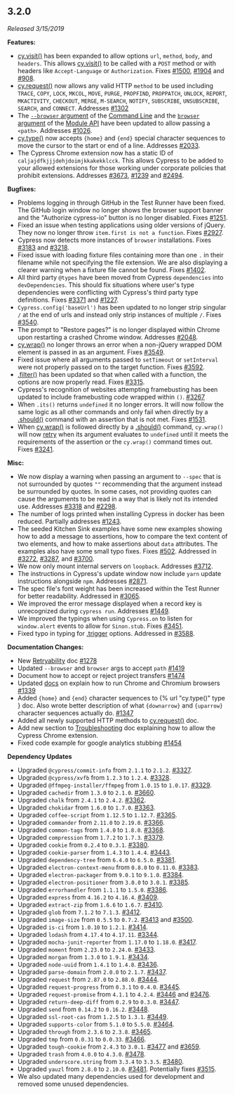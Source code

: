 ## 3.2.0

*Released 3/15/2019*

**Features:**

- [cy.visit()](/api/commands/visit) has been expanded to allow options `url`, `method`, `body`, and `headers`. This allows [cy.visit()](/api/commands/visit) to be called with a `POST` method or with headers like `Accept-Language` or `Authorization`. Fixes [#1500](https://github.com/cypress-io/cypress/issues/1500), [#1904](https://github.com/cypress-io/cypress/issues/1904) and [#908](https://github.com/cypress-io/cypress/issues/908).
- [cy.request()](/api/commands/request) now allows any valid HTTP `method` to be used including `TRACE`, `COPY`, `LOCK`, `MKCOL`, `MOVE`, `PURGE`, `PROPFIND`, `PROPPATCH`, `UNLOCK`, `REPORT`, `MKACTIVITY`, `CHECKOUT`, `MERGE`, `M-SEARCH`, `NOTIFY`, `SUBSCRIBE`, `UNSUBSCRIBE`, `SEARCH`, and `CONNECT`. Addresses [#1302](https://github.com/cypress-io/cypress/issues/1302)
- The [`--browser` argument](/guides/guides/command-line#cypress-run-browser-lt-browser-name-or-path-gt) of the [Command Line](/guides/guides/command-line) and the [`browser` argument](/guides/guides/module-api#cypress-run) of the [Module API](/guides/guides/module-api) have been updated to allow passing a `<path>`. Addresses [#1026](https://github.com/cypress-io/cypress/issues/1026).
- [cy.type()](/api/commands/type) now accepts `{home}` and `{end}` special character sequences to move the cursor to the start or end of a line. Addresses [#2033](https://github.com/cypress-io/cypress/issues/2033).
- The Cypress Chrome extension now has a static ID of `caljajdfkjjjdehjdoimjkkakekklcck`. This allows Cypress to be added to your allowed extensions for those working under corporate policies that prohibit extensions. Addresses [#3673](https://github.com/cypress-io/cypress/issues/3673), [#1239](https://github.com/cypress-io/cypress/issues/1239) and [#2494](https://github.com/cypress-io/cypress/issues/2494).

**Bugfixes:**

- Problems logging in through GitHub in the Test Runner have been fixed. The GitHub login window no longer shows the browser support banner and the "Authorize cypress-io" button is no longer disabled. Fixes [#1251](https://github.com/cypress-io/cypress/issues/1251).
- Fixed an issue when testing applications using older versions of jQuery. They now no longer throw `item.first is not a function`. Fixes [#2927](https://github.com/cypress-io/cypress/issues/2927).
- Cypress now detects more instances of `browser` installations. Fixes [#3183](https://github.com/cypress-io/cypress/issues/3183) and [#3218](https://github.com/cypress-io/cypress/issues/3218).
- Fixed issue with loading fixture files containing more than one `.` in their filename while not specifying the file extension. We are also displaying a clearer warning when a fixture file cannot be found. Fixes [#1402](https://github.com/cypress-io/cypress/issues/1402).
- All third party `@types` have been moved from Cypress `dependencies` into `devDependencies`. This should fix situations where user's type dependencies were conflicting with Cypress's third party type definitions. Fixes [#3371](https://github.com/cypress-io/cypress/issues/3371) and [#1227](https://github.com/cypress-io/cypress/issues/1227).
- `Cypress.config('baseUrl')` has been updated to no longer strip singular `/` at the end of urls and instead only strip instances of multiple `/`. Fixes [#3540](https://github.com/cypress-io/cypress/issues/3540).
- The prompt to "Restore pages?" is no longer displayed within Chrome upon restarting a crashed Chrome window. Addresses [#2048](https://github.com/cypress-io/cypress/issues/2048).
- [cy.wrap()](/api/commands/wrap) no longer throws an error when a non-jQuery wrapped DOM element is passed in as an argument. Fixes [#3549](https://github.com/cypress-io/cypress/issues/3549).
- Fixed issue where all arguments passed to `setTimeout` or `setInterval` were not properly passed on to the target function. Fixes [#3592](https://github.com/cypress-io/cypress/issues/3592).
- [.filter()](/api/commands/filter) has been updated so that when called with a function, the options are now properly read. Fixes [#3315](https://github.com/cypress-io/cypress/issues/3315).
- Cypress's recognition of websites attempting framebusting has been updated to include framebusting code wrapped within `()`. [#3267](https://github.com/cypress-io/cypress/issues/3267)
- When `.its()` returns `undefined` it no longer errors. It will now follow the same logic as all other commands and only fail when directly by a [.should()](/api/commands/should) command with an assertion that is not met. Fixes [#1531](https://github.com/cypress-io/cypress/issues/1531).
- When [cy.wrap()](/api/commands/wrap) is followed directly by a [.should()](/api/commands/should) command, `cy.wrap()` will now [retry](/guides/core-concepts/retry-ability) when its argument evaluates to `undefined` until it meets the requirements of the assertion or the `cy.wrap()` command times out. Fixes [#3241](https://github.com/cypress-io/cypress/issues/3241).

**Misc:**

- We now display a warning when passing an argument to `--spec` that is not surrounded by quotes `""` recommending that the argument instead be surrounded by quotes. In some cases, not providing quotes can cause the arguments to be read in a way that is likely not its intended use. Addresses [#3318](https://github.com/cypress-io/cypress/issues/3318) and [#2298](https://github.com/cypress-io/cypress/issues/2298).
- The number of logs printed when installing Cypress in docker has been reduced. Partially addresses [#1243](https://github.com/cypress-io/cypress/issues/1243).
- The seeded Kitchen Sink examples have some new examples showing how to add a message to assertions, how to compare the text content of two elements, and how to make assertions about `data` attributes. The examples also have some small typo fixes. Fixes [#502](https://github.com/cypress-io/cypress/issues/502). Addressed in [#3272](https://github.com/cypress-io/cypress/pull/3272), [#3287](https://github.com/cypress-io/cypress/pull/3287), and [#3700](https://github.com/cypress-io/cypress/pull/3700).
- We now only mount internal servers on `loopback`. Addresses [#3712](https://github.com/cypress-io/cypress/issues/3712).
- The instructions in Cypress's update window now include `yarn` update instructions alongside `npm`. Addresses [#2871](https://github.com/cypress-io/cypress/issues/2871).
- The spec file's font weight has been increased within the Test Runner for better readability. Addressed in [#3065](https://github.com/cypress-io/cypress/issues/3065).
- We improved the error message displayed when a record key is unrecognized during `cypress run`. Addresses [#1449](https://github.com/cypress-io/cypress/issues/1449).
- We improved the typings when using `Cypress.on` to listen for `window.alert` events to allow for `Sinon.stub`. Fixes [#3451](https://github.com/cypress-io/cypress/issues/3451).
- Fixed typo in typing for [.trigger](/api/commands/trigger) options. Addressed in [#3588](https://github.com/cypress-io/cypress/pull/3588).

**Documentation Changes:**

- New [Retryability](/guides/core-concepts/retry-ability) doc [#1278](https://github.com/cypress-io/cypress-documentation/issues/1278)
- Updated `--browser` and `browser` args to accept `path` [#1419](https://github.com/cypress-io/cypress-documentation/issues/1419)
- Document how to accept or reject project transfers [#1474](https://github.com/cypress-io/cypress-documentation/issues/1474)
- Updated [docs](/guides/guides/launching-browsers) on explain how to run Chrome and Chromium browsers [#1339](https://github.com/cypress-io/cypress-documentation/issues/1339)
- Added `{home}` and `{end}` character sequences to {% url "cy.type()" type } doc. Also wrote better description of what `{downarrow}` and `{uparrow}` character sequences actually do. [#1347](https://github.com/cypress-io/cypress-documentation/pull/1347)
- Added all newly supported HTTP methods to [cy.request()](/api/commands/request) doc.
- Add new section to [Troubleshooting](/guides/references/troubleshooting#Allow-the-Cypress-Chrome-extension) doc explaining how to allow the Cypress Chrome extension.
- Fixed code example for google analytics stubbing [#1454](https://github.com/cypress-io/cypress-documentation/issues/1454)

**Dependency Updates**

- Upgraded `@cypress/commit-info` from `2.1.1` to `2.1.2`. [#3327](https://github.com/cypress-io/cypress/pull/3327).
- Upgraded `@cypress/xvfb` from `1.2.3` to `1.2.4`. [#3328](https://github.com/cypress-io/cypress/pull/3328).
- Upgraded `@ffmpeg-installer/ffmpeg` from `1.0.15` to `1.0.17`. [#3329](https://github.com/cypress-io/cypress/pull/3329).
- Upgraded `cachedir` from `1.3.0` to `2.1.0`. [#3660](https://github.com/cypress-io/cypress/pull/3660).
- Upgraded `chalk` from `2.4.1` to `2.4.2`. [#3362](https://github.com/cypress-io/cypress/pull/3362).
- Upgraded `chokidar` from `1.6.0` to `1.7.0`. [#3363](https://github.com/cypress-io/cypress/pull/3363).
- Upgraded `coffee-script` from `1.12.5` to `1.12.7`. [#3365](https://github.com/cypress-io/cypress/pull/3365).
- Upgraded `commander` from `2.11.0` to `2.19.0`. [#3366](https://github.com/cypress-io/cypress/pull/3366).
- Upgraded `common-tags` from `1.4.0` to `1.8.0`. [#3368](https://github.com/cypress-io/cypress/pull/3368).
- Upgraded `compression` from `1.7.2` to `1.7.3`. [#3379](https://github.com/cypress-io/cypress/pull/3379).
- Upgraded `cookie` from `0.2.4` to `0.3.1`. [#3380](https://github.com/cypress-io/cypress/pull/3380).
- Upgraded `cookie-parser` from `1.4.3` to `1.4.4`. [#3443](https://github.com/cypress-io/cypress/pull/3443).
- Upgraded `dependency-tree` from `6.4.0` to `6.5.0`. [#3381](https://github.com/cypress-io/cypress/pull/3381).
- Upgraded `electron-context-menu` from `0.8.0` to `0.11.0`. [#3383](https://github.com/cypress-io/cypress/pull/3383).
- Upgraded `electron-packager` from `9.0.1` to `9.1.0`. [#3384](https://github.com/cypress-io/cypress/pull/3384).
- Upgraded `electron-positioner` from `3.0.0` to `3.0.1`. [#3385](https://github.com/cypress-io/cypress/pull/3385).
- Upgraded `errorhandler` from `1.1.1` to `1.5.0`. [#3386](https://github.com/cypress-io/cypress/pull/3386).
- Upgraded `express` from `4.16.2` to `4.16.4`. [#3409](https://github.com/cypress-io/cypress/pull/3409).
- Upgraded `extract-zip` from `1.6.6` to `1.6.7`. [#3410](https://github.com/cypress-io/cypress/pull/3410).
- Upgraded `glob` from `7.1.2` to `7.1.3`. [#3412](https://github.com/cypress-io/cypress/pull/3412).
- Upgraded `image-size` from `0.5.5` to `0.7.2`. [#3413](https://github.com/cypress-io/cypress/pull/3413) and [#3500](https://github.com/cypress-io/cypress/pull/3500).
- Upgraded `is-ci` from `1.0.10` to `1.2.1`. [#3414](https://github.com/cypress-io/cypress/pull/3414).
- Upgraded `lodash` from `4.17.4` to `4.17.11`. [#3344](https://github.com/cypress-io/cypress/pull/3344).
- Upgraded `mocha-junit-reporter` from `1.17.0` to `1.18.0`. [#3417](https://github.com/cypress-io/cypress/pull/3417).
- Upgraded `moment` from `2.23.0` to `2.24.0`. [#3433](https://github.com/cypress-io/cypress/pull/3433).
- Upgraded `morgan` from `1.3.0` to `1.9.1`. [#3434](https://github.com/cypress-io/cypress/pull/3434).
- Upgraded `node-uuid` from `1.4.1` to `1.4.8`. [#3436](https://github.com/cypress-io/cypress/pull/3436).
- Upgraded `parse-domain` from `2.0.0` to `2.1.7`. [#3437](https://github.com/cypress-io/cypress/pull/3437).
- Upgraded `request` from `2.87.0` to `2.88.0`. [#3444](https://github.com/cypress-io/cypress/pull/3444).
- Upgraded `request-progress` from `0.3.1` to `0.4.0`. [#3445](https://github.com/cypress-io/cypress/pull/3445).
- Upgraded `request-promise` from `4.1.1` to `4.2.4`. [#3446](https://github.com/cypress-io/cypress/pull/3446) and [#3476](https://github.com/cypress-io/cypress/pull/3476).
- Upgraded `return-deep-diff` from `0.2.9` to `0.3.0`. [#3447](https://github.com/cypress-io/cypress/pull/3447).
- Upgraded `send` from `0.14.2` to `0.16.2`. [#3448](https://github.com/cypress-io/cypress/pull/3448).
- Upgraded `ssl-root-cas` from `1.2.5` to `1.3.1`. [#3449](https://github.com/cypress-io/cypress/pull/3449).
- Upgraded `supports-color` from `5.1.0` to `5.5.0`. [#3464](https://github.com/cypress-io/cypress/pull/3464).
- Upgraded `through` from `2.3.6` to `2.3.8`. [#3465](https://github.com/cypress-io/cypress/pull/3465).
- Upgraded `tmp` from `0.0.31` to `0.0.33`. [#3466](https://github.com/cypress-io/cypress/pull/3466).
- Upgraded `tough-cookie` from `2.4.3` to `3.0.1`. [#3477](https://github.com/cypress-io/cypress/pull/3477) and [#3659](https://github.com/cypress-io/cypress/pull/3659).
- Upgraded `trash` from `4.0.0` to `4.3.0`. [#3478](https://github.com/cypress-io/cypress/pull/3478).
- Upgraded `underscore.string` from `3.3.4` to `3.3.5`. [#3480](https://github.com/cypress-io/cypress/pull/3480).
- Upgraded `yauzl` from `2.8.0` to `2.10.0`. [#3481](https://github.com/cypress-io/cypress/pull/3481). Potentially fixes [#3515](https://github.com/cypress-io/cypress/issues/3515).
- We also updated many dependencies used for development and removed some unused dependencies.

